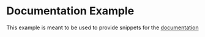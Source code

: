 # Documentation Example

This example is meant to be used to provide snippets for the [documentation](https://developer.algorand.org)


